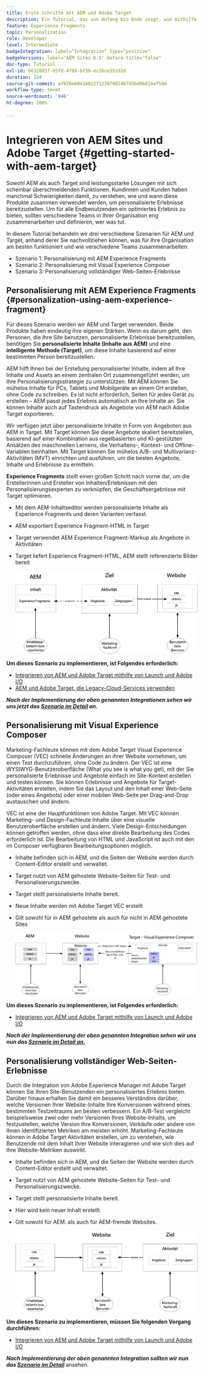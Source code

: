 ```yaml
---
title: Erste Schritte mit AEM und Adobe Target
description: Ein Tutorial, das von Anfang bis Ende zeigt, wie mithilfe von Adobe Experience Manager und Adobe Target personalisierte Erlebnisse erstellt und bereitgestellt werden können. In diesem Tutorial erfahren Sie außerdem über verschiedene Rollen, die am End-to-End-Prozess beteiligt sind, und darüber, wie sie miteinander zusammenarbeiten.
feature: Experience Fragments
topic: Personalization
role: Developer
level: Intermediate
badgeIntegration: label="Integration" type="positive"
badgeVersions: label="AEM Sites 6.5" before-title="false"
doc-type: Tutorial
exl-id: b632883f-65fd-4f89-bf39-ec2bce352d2d
duration: 224
source-git-commit: af928e60410022f12207082467d3bd9b818af59d
workflow-type: tm+mt
source-wordcount: '846'
ht-degree: 100%

---
```


# Integrieren von AEM Sites und Adobe Target {#getting-started-with-aem-target}

Sowohl AEM als auch Target sind leistungsstarke Lösungen mit sich scheinbar überschneidenden Funktionen. Kundinnen und Kunden haben manchmal Schwierigkeiten damit, zu verstehen, wie und wann diese Produkte zusammen verwendet werden, um personalisierte Erlebnisse bereitzustellen. Um für alle Endbenutzenden ein optimiertes Erlebnis zu bieten, sollten verschiedene Teams in Ihrer Organisation eng zusammenarbeiten und definieren, wer was tut.

In diesem Tutorial behandeln wir drei verschiedene Szenarien für AEM und Target, anhand derer Sie nachvollziehen können, was für Ihre Organisation am besten funktioniert und wie verschiedene Teams zusammenarbeiten.

* Szenario 1: Personalisierung mit AEM Experience Fragments
* Szenario 2: Personalisierung mit Visual Experience Composer
* Szenario 3: Personalisierung vollständiger Web-Seiten-Erlebnisse

## Personalisierung mit AEM Experience Fragments {#personalization-using-aem-experience-fragment}

Für dieses Szenario werden wir AEM und Target verwenden. Beide Produkte haben eindeutig ihre eigenen Stärken. Wenn es darum geht, den Personen, die Ihre Site benutzen, personalisierte Erlebnisse bereitzustellen, benötigen Sie **personalisierte Inhalte (Inhalte aus AEM)** und eine **intelligente Methode (Target)**, um diese Inhalte basierend auf einer bestimmten Person bereitzustellen.

AEM hilft Ihnen bei der Erstellung personalisierter Inhalte, indem all Ihre Inhalte und Assets an einem zentralen Ort zusammengeführt werden, um Ihre Personalisierungsstrategie zu unterstützen. Mit AEM können Sie mühelos Inhalte für PCs, Tablets und Mobilgeräte an einem Ort erstellen, ohne Code zu schreiben. Es ist nicht erforderlich, Seiten für jedes Gerät zu erstellen – AEM passt jedes Erlebnis automatisch an Ihre Inhalte an. Sie können Inhalte auch auf Tastendruck als Angebote von AEM nach Adobe Target exportieren.

Wir verfügen jetzt über personalisierte Inhalte in Form von Angeboten aus AEM in Target. Mit Target können Sie diese Angebote skaliert bereitstellen, basierend auf einer Kombination aus regelbasierten und KI-gestützten Ansätzen des maschinellen Lernens, die Verhaltens-, Kontext- und Offline-Variablen beinhalten.  Mit Target können Sie mühelos A/B- und Multivarianz-Aktivitäten (MVT) einrichten und ausführen, um die besten Angebote, Inhalte und Erlebnisse zu ermitteln.

**Experience Fragments** stellt einen großen Schritt nach vorne dar, um die Erstellerinnen und Ersteller von Inhalten/Erlebnissen mit den Personalisierungsexperten zu verknüpfen, die Geschäftsergebnisse mit Target optimieren.

* Mit dem AEM-Inhaltseditor werden personalisierte Inhalte als Experience Fragments und deren Varianten verfasst.
* AEM exportiert Experience Fragment-HTML in Target
* Target verwendet AEM Experience Fragment-Markup als Angebote in Aktivitäten
* Target liefert Experience Fragment-HTML, AEM stellt referenzierte Bilder bereit

  ![Diagramm zur Personalisierung mit Experience Fragments](assets/personalization-use-case-1/use-case-1-diagram.png)

**Um dieses Szenario zu implementieren, ist Folgendes erforderlich:**

* [Integrieren von AEM und Adobe Target mithilfe von Launch und Adobe I/O](./implementation.md#integrating-aem-target-options)
* [AEM und Adobe Target, die Legacy-Cloud-Services verwenden](./implementation.md#integrating-aem-target-options)

***Nach der Implementierung der oben genannten Integrationen sehen wir uns jetzt das [Szenario im Detail](./personalization-use-case-1.md) an.***

## Personalisierung mit Visual Experience Composer

Marketing-Fachleute können mit dem Adobe Target Visual Experience Composer (VEC) schnelle Änderungen an ihrer Website vornehmen, um einen Test durchzuführen, ohne Code zu ändern. Der VEC ist eine WYSIWYG-Benutzeroberfläche (What you see is what you get), mit der Sie personalisierte Erlebnisse und Angebote einfach im Site-Kontext erstellen und testen können. Sie können Erlebnisse und Angebote für Target-Aktivitäten erstellen, indem Sie das Layout und den Inhalt einer Web-Seite (oder eines Angebots) oder einer mobilen Web-Seite per Drag-and-Drop austauschen und ändern.

VEC ist eine der Hauptfunktionen von Adobe Target. Mit VEC können Marketing- und Design-Fachleute Inhalte über eine visuelle Benutzeroberfläche erstellen und ändern. Viele Design-Entscheidungen können getroffen werden, ohne dass eine direkte Bearbeitung des Codes erforderlich ist. Die Bearbeitung von HTML und JavaScript ist auch mit den im Composer verfügbaren Bearbeitungsoptionen möglich.

* Inhalte befinden sich in AEM, und die Seiten der Website werden durch Content-Editor erstellt und verwaltet.
* Target nutzt von AEM gehostete Website-Seiten für Test- und Personalisierungszwecke.
* Target stellt personalisierte Inhalte bereit.
* Neue Inhalte werden mit Adobe Target VEC erstellt
* Gilt sowohl für in AEM gehostete als auch für nicht in AEM gehostete Sites

  ![Diagramm zur Personalisierung mit Visual Experience Composer](assets/personalization-use-case-3/use-case-diagram-3.png)

**Um dieses Szenario zu implementieren, ist Folgendes erforderlich:**

* [Integrieren von AEM und Adobe Target mithilfe von Launch und Adobe I/O](./implementation.md#integrating-aem-target-options)

***Nach der Implementierung der oben genannten Integration sehen wir uns nun das [Szenario im Detail an.](./personalization-use-case-3.md)***

## Personalisierung vollständiger Web-Seiten-Erlebnisse

Durch die Integration von Adobe Experience Manager mit Adobe Target können Sie Ihren Site-Benutzenden ein personalisiertes Erlebnis bieten. Darüber hinaus erhalten Sie damit ein besseres Verständnis darüber, welche Versionen Ihrer Website-Inhalte Ihre Konversionen während eines bestimmten Testzeitraums am besten verbessern. Ein A/B-Test vergleicht beispielsweise zwei oder mehr Versionen Ihres Website-Inhalts, um festzustellen, welche Version Ihre Konversionen, Verkäufe oder andere von Ihnen identifizierten Metriken am meisten erhöht. Marketing-Fachleute können in Adobe Target Aktivitäten erstellen, um zu verstehen, wie Benutzende mit dem Inhalt Ihrer Website interagieren und wie sich dies auf Ihre Website-Metriken auswirkt.

* Inhalte befinden sich in AEM, und die Seiten der Website werden durch Content-Editor erstellt und verwaltet.
* Target nutzt von AEM gehostete Website-Seiten für Test- und Personalisierungszwecke.
* Target stellt personalisierte Inhalte bereit.
* Hier wird kein neuer Inhalt erstellt.
* Gilt sowohl für AEM. als auch für AEM-fremde Websites.

  ![Diagramm](assets/personalization-use-case-2/use-case-2-diagram.png)

**Um dieses Szenario zu implementieren, müssen Sie folgenden Vorgang durchführen:**

* [Integrieren von AEM und Adobe Target mithilfe von Launch und Adobe I/O](./implementation.md#integrating-aem-target-options)

***Nach Implementierung der oben genannten Integration sollten wir nun das [Szenario im Detail](./personalization-use-case-2.md)*** ansehen.
